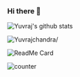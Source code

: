 ### Hi there 👋

<!--
**Yuvrajchandra/Yuvrajchandra** is a ✨ _special_ ✨ repository because its `README.md` (this file) appears on your GitHub profile.

Here are some ideas to get you started:

- 🔭 I’m currently working on ...
- 🌱 I’m currently learning ...
- 👯 I’m looking to collaborate on ...
- 🤔 I’m looking for help with ...
- 💬 Ask me about ...
- 📫 How to reach me: ...
- 😄 Pronouns: ...
- ⚡ Fun fact: ...
-->

![Yuvraj's github stats](https://github-readme-stats.vercel.app/api?username=Yuvrajchandra&show_icons=true&theme=tokyonight)
<p align="left"> <img src=https://komarev.com/ghpvc/?username=Yuvrajchandra alt=Yuvrajchandra/></p>

![ReadMe Card](https://github-readme-stats.vercel.app/api/pin/?username=Yuvrajchandra&repo=TinDog)

![counter](https://en860rf7nysrdvu.m.pipedream.net)

